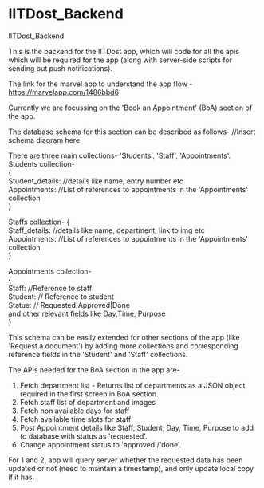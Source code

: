 # IITDost_Backend
IITDost_Backend

This is the backend for the IITDost app, which will code for all the apis which will be required for the app (along with server-side scripts for sending out push notifications). 

The link for the marvel app to understand the app flow -  https://marvelapp.com/1486bbd6 

Currently we are focussing on the 'Book an Appointment' (BoA) section of the app.

The database schema for this section can be described as follows-
//Insert schema diagram here

There are three main collections- 'Students', 'Staff', 'Appointments'. \
Students collection-\
  { \
    Student_details: //details like name, entry number etc \
    Appointments: //List of references to appointments in the 'Appointments' collection \
  } 

Staffs collection- 
{ \
  Staff_details: //details like name, department, link to img etc \
  Appointments: //List of references to appointments in the 'Appointments' collection \
} 

Appointments collection- \
{ \
  Staff: //Reference to staff \
  Student: // Reference to student \
  Statue: //  Requested|Approved|Done \
  and other relevant fields like Day,Time, Purpose \
} 


This schema can be easily extended for other sections of the app (like 'Request a document') by adding more collections and corresponding reference fields in the 'Student' and 'Staff' collections.

The APIs needed for the BoA section in the app are- 
1) Fetch department list - Returns list of departments as a JSON object required in the first screen in BoA section. 
2) Fetch staff list of department and images 
3) Fetch non available days for staff 
4) Fetch available time slots for staff 
5) Post Appointment details like Staff, Student, Day, Time, Purpose to add to database with status as 'requested'. 
6) Change appointment status  to 'approved'/'done'.  

For 1 and 2, app will query server whether the requested data has been updated or not (need to maintain a timestamp), and only update local copy if it has.  
